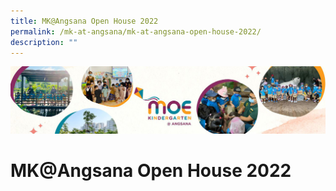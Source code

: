 ```yaml
---
title: MK@Angsana Open House 2022
permalink: /mk-at-angsana/mk-at-angsana-open-house-2022/
description: ""
---
```

![](/images/MK-Angsana.jpg)

MK@Angsana Open House 2022
==========================